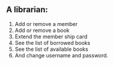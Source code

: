## A librarian:

1. Add or remove a member
2. Add or remove a book
3. Extend the member ship card
4. See the list of borrowed books
5. See the list of available books
6. And change username and password.
